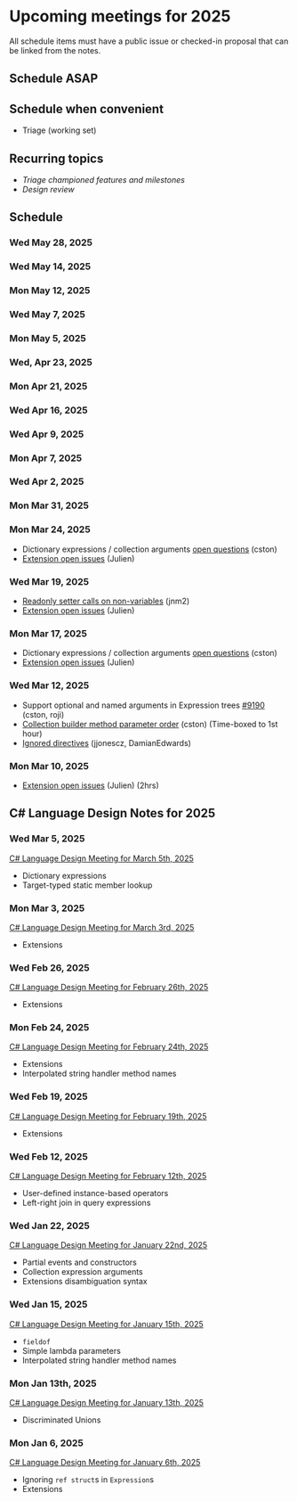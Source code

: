 # Upcoming meetings for 2025

All schedule items must have a public issue or checked-in proposal that can be linked from the notes.

## Schedule ASAP
 
## Schedule when convenient

- Triage (working set)

## Recurring topics

- *Triage championed features and milestones*
- *Design review*

## Schedule

### Wed May 28, 2025

### Wed May 14, 2025

### Mon May 12, 2025

### Wed May 7, 2025

### Mon May 5, 2025

### Wed, Apr 23, 2025

### Mon Apr 21, 2025

### Wed Apr 16, 2025

### Wed Apr 9, 2025

### Mon Apr 7, 2025

### Wed Apr 2, 2025

### Mon Mar 31, 2025

### Mon Mar 24, 2025

- Dictionary expressions / collection arguments [open questions](https://github.com/dotnet/csharplang/pull/9216) (cston)
- [Extension open issues](https://github.com/dotnet/csharplang/blob/main/proposals/extensions.md#open-issues) (Julien)

### Wed Mar 19, 2025

- [Readonly setter calls on non-variables](https://github.com/dotnet/csharplang/blob/main/proposals/readonly-setter-calls-on-non-variables.md) (jnm2)
- [Extension open issues](https://github.com/dotnet/csharplang/blob/main/proposals/extensions.md#open-issues) (Julien)

### Mon Mar 17, 2025

- Dictionary expressions / collection arguments [open questions](https://github.com/dotnet/csharplang/pull/9216) (cston)
- [Extension open issues](https://github.com/dotnet/csharplang/blob/main/proposals/extensions.md#open-issues) (Julien)

### Wed Mar 12, 2025

- Support optional and named arguments in Expression trees [#9190](https://github.com/dotnet/csharplang/discussions/9190) (cston, roji)
- [Collection builder method parameter order](https://github.com/dotnet/csharplang/blob/0d5e1f2c0864e65c6163e4a06405720493ba018a/proposals/collection-expression-arguments.md#collection-builder-method-parameter-order) (cston) (Time-boxed to 1st hour)
- [Ignored directives](https://github.com/dotnet/csharplang/blob/main/proposals/ignored-directives.md) (jjonescz, DamianEdwards)

### Mon Mar 10, 2025

- [Extension open issues](https://github.com/dotnet/csharplang/blob/main/proposals/extensions.md#open-issues) (Julien) (2hrs)

## C# Language Design Notes for 2025

### Wed Mar 5, 2025

[C# Language Design Meeting for March 5th, 2025](https://github.com/dotnet/csharplang/blob/main/meetings/2025/LDM-2025-03-05.md)

- Dictionary expressions
- Target-typed static member lookup

### Mon Mar 3, 2025

[C# Language Design Meeting for March 3rd, 2025](https://github.com/dotnet/csharplang/blob/main/meetings/2025/LDM-2025-03-03.md)

- Extensions

### Wed Feb 26, 2025

[C# Language Design Meeting for February 26th, 2025](https://github.com/dotnet/csharplang/blob/main/meetings/2025/LDM-2025-02-26.md)

- Extensions

### Mon Feb 24, 2025

[C# Language Design Meeting for February 24th, 2025](https://github.com/dotnet/csharplang/blob/main/meetings/2025/LDM-2025-02-24.md)

- Extensions
- Interpolated string handler method names

### Wed Feb 19, 2025

[C# Language Design Meeting for February 19th, 2025](https://github.com/dotnet/csharplang/blob/main/meetings/2025/LDM-2025-02-19.md)

- Extensions

### Wed Feb 12, 2025

[C# Language Design Meeting for February 12th, 2025](https://github.com/dotnet/csharplang/blob/main/meetings/2025/LDM-2025-02-12.md)

- User-defined instance-based operators
- Left-right join in query expressions

### Wed Jan 22, 2025

[C# Language Design Meeting for January 22nd, 2025](https://github.com/dotnet/csharplang/blob/main/meetings/2025/LDM-2025-01-22.md)

- Partial events and constructors
- Collection expression arguments
- Extensions disambiguation syntax

### Wed Jan 15, 2025

[C# Language Design Meeting for January 15th, 2025](https://github.com/dotnet/csharplang/blob/main/meetings/2025/LDM-2025-01-15.md)

- `fieldof`
- Simple lambda parameters
- Interpolated string handler method names

### Mon Jan 13th, 2025

[C# Language Design Meeting for January 13th, 2025](https://github.com/dotnet/csharplang/blob/main/meetings/2025/LDM-2025-01-13.md)

- Discriminated Unions

### Mon Jan 6, 2025

[C# Language Design Meeting for January 6th, 2025](https://github.com/dotnet/csharplang/blob/main/meetings/2025/LDM-2025-01-06.md)

- Ignoring `ref struct`s in `Expression`s
- Extensions
